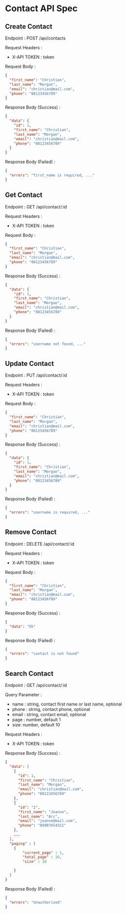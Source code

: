 # Contact API Spec

## Create Contact

Endpoint : POST /api/contacts

Request Headers :

- X-API TOKEN : token

Request Body :

```json
{
  "first_name": "Christian",
  "last_name": "Morgan",
  "email": "christian@mail.com",
  "phone": "08123456789"
}
```

Response Body (Success) :

```json
{
  "data": {
    "id": 1,
    "first_name": "Christian",
    "last_name": "Morgan",
    "email": "christian@mail.com",
    "phone": "08123456789"
  }
}
```

Response Body (Failed) :

```json
{
  "errors": "first_name is required, ..."
}
```

## Get Contact

Endpoint : GET /api/contact/:id

Request Headers :

- X-API TOKEN : token

Request Body :

```json
{
  "first_name": "Christian",
  "last_name": "Morgan",
  "email": "christian@mail.com",
  "phone": "08123456789"
}
```

Response Body (Success) :

```json
{
  "data": {
    "id": 1,
    "first_name": "Christian",
    "last_name": "Morgan",
    "email": "christian@mail.com",
    "phone": "08123456789"
  }
}
```

Response Body (Failed) :

```json
{
  "errors": "username not found, ..."
}
```

## Update Contact

Endpoint : PUT /api/contact/:id

Request Headers :

- X-API TOKEN : token

Request Body :

```json
{
  "first_name": "Christian",
  "last_name": "Morgan",
  "email": "christian@mail.com",
  "phone": "08123456789"
}
```

Response Body (Success) :

```json
{
  "data": {
    "id": 1,
    "first_name": "Christian",
    "last_name": "Morgan",
    "email": "christian@mail.com",
    "phone": "08123456789"
  }
}
```

Response Body (Failed) :

```json
{
  "errors": "username is required, ..."
}
```

## Remove Contact

Endpoint : DELETE /api/contact/:id

Request Headers :

- X-API TOKEN : token

Request Body :

```json
{
  "first_name": "Christian",
  "last_name": "Morgan",
  "email": "christian@mail.com",
  "phone": "08123456789"
}
```

Response Body (Success) :

```json
{
  "data": "Ok"
}
```

Response Body (Failed) :

```json
{
  "errors": "contact is not found"
}
```

## Search Contact

Endpoint : GET /api/contact/:id

Query Parameter :

- name : string, contact first name or last name, optional
- phone : string, contact phone, optional
- email : string, contact email, optional
- page : number, default 1
- size: number, default 10

Request Headers :

- X-API TOKEN : token

Response Body (Success) :

```json
{
  "data": [
    {
      "id": 1,
      "first_name": "Christian",
      "last_name": "Morgan",
      "email": "christian@mail.com",
      "phone": "08123456789"
    },
    {
      "id": "2",
      "first_name": "Jeanne",
      "last_name": "Arc",
      "email": "jeanne@mail.com",
      "phone": "08987654321"
    },
    ...
  ],
  "paging" : [
    {
        "current_page" : 1,
        "total_page" : 10,
        "size" : 10

    }
  ]
}
```

Response Body (Failed) :

```json
{
  "errors": "Unauthorized"
}
```
